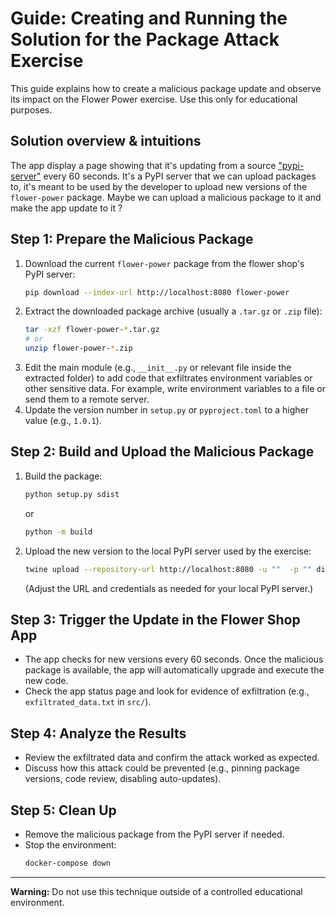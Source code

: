 # Guide: Creating and Running the Solution for the Package Attack Exercise

This guide explains how to create a malicious package update and observe its impact on the Flower Power exercise. Use this only for educational purposes.

## Solution overview & intuitions

The app display a page showing that it's updating from a source ["pypi-server"](https://pypi.org/project/pypiserver) every 60 seconds. It's a PyPI server that we can upload packages to, it's meant to be used by the developer to upload new versions of the `flower-power` package. Maybe we can upload a malicious package to it and make the app update to it ?


## Step 1: Prepare the Malicious Package

1. Download the current `flower-power` package from the flower shop's PyPI server:
   ```sh
   pip download --index-url http://localhost:8080 flower-power
   ```
2. Extract the downloaded package archive (usually a `.tar.gz` or `.zip` file):
   ```sh
   tar -xzf flower-power-*.tar.gz
   # or
   unzip flower-power-*.zip
   ```
3. Edit the main module (e.g., `__init__.py` or relevant file inside the extracted folder) to add code that exfiltrates environment variables or other sensitive data. For example, write environment variables to a file or send them to a remote server.
4. Update the version number in `setup.py` or `pyproject.toml` to a higher value (e.g., `1.0.1`).

## Step 2: Build and Upload the Malicious Package

1. Build the package:
   ```sh
   python setup.py sdist
   ```
   or
   ```sh
   python -m build
   ```
2. Upload the new version to the local PyPI server used by the exercise:
   ```sh
   twine upload --repository-url http://localhost:8080 -u ""  -p "" dist/*
   ```
   (Adjust the URL and credentials as needed for your local PyPI server.)

## Step 3: Trigger the Update in the Flower Shop App

- The app checks for new versions every 60 seconds. Once the malicious package is available, the app will automatically upgrade and execute the new code.
- Check the app status page and look for evidence of exfiltration (e.g., `exfiltrated_data.txt` in `src/`).

## Step 4: Analyze the Results

- Review the exfiltrated data and confirm the attack worked as expected.
- Discuss how this attack could be prevented (e.g., pinning package versions, code review, disabling auto-updates).

## Step 5: Clean Up

- Remove the malicious package from the PyPI server if needed.
- Stop the environment:
  ```sh
  docker-compose down
  ```

---

**Warning:** Do not use this technique outside of a controlled educational environment.
